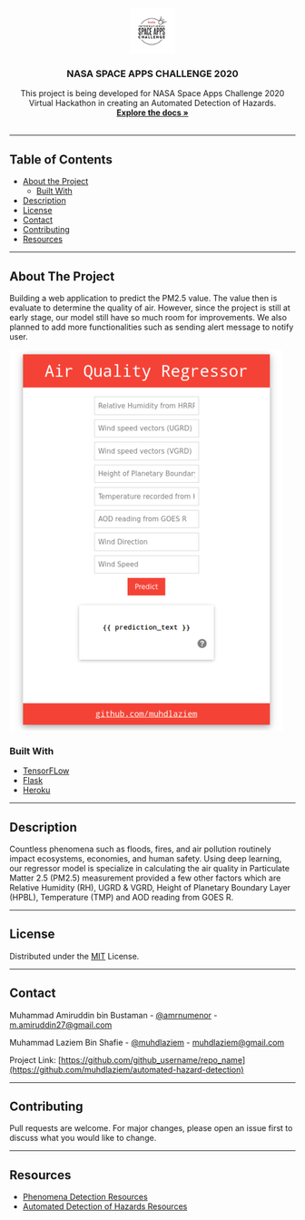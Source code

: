 <!-- PROJECT LOGO -->
<br />
<p align="center">
  <a href="https://github.com/muhdlaziem/automated-hazard-detection">
    <img src="images/nasasac.jpg" alt="Logo" width="80" height="80">
  </a>

  <h3 align="center">NASA SPACE APPS CHALLENGE 2020</h3>

  <p align="center">
    This project is being developed for NASA Space Apps Challenge 2020 Virtual Hackathon in creating an Automated Detection of Hazards.
    <br />
    <a href="https://github.com/muhdlaziem/automated-hazard-detection"><strong>Explore the docs »</strong></a>
    <br />
    <br />
  </p>
</p>
<hr>

<!-- TABLE OF CONTENTS -->
## Table of Contents

* [About the Project](#about-the-project)
  * [Built With](#built-with)
* [Description](#description)
* [License](#license)
* [Contact](#contact)
* [Contributing](#contributing)
* [Resources](#resources)
<hr>

<!-- ABOUT THE PROJECT -->
## About The Project

Building a web application to predict the PM2.5 value. The value then is evaluate to determine the quality of air. However, since the project is still at early stage, our model still have so much room for improvements. We also planned to add more functionalities such as sending alert message to notify user.

[![Webapp](images\webapp.png)](https://air-quality-regressor.herokuapp.com/)

### Built With

* [TensorFLow](https://www.tensorflow.org/)
* [Flask](https://flask.palletsprojects.com/en/1.1.x/)
* [Heroku](https://www.heroku.com/)
<hr>

<!-- GETTING STARTED -->
## Description

Countless phenomena such as floods, fires, and air pollution routinely impact ecosystems, economies, and human safety.
Using deep learning, our regressor model is specialize in calculating the air quality in Particulate Matter 2.5 (PM2.5) measurement provided a few other factors which are Relative Humidity (RH), UGRD & VGRD, Height of Planetary Boundary Layer (HPBL), Temperature (TMP) and AOD reading from GOES R.
<hr>

<!-- LICENSE -->
## License

Distributed under the [MIT](https://choosealicense.com/licenses/mit/) License.
<hr>

<!-- CONTACT -->
## Contact

Muhammad Amiruddin bin Bustaman - [@amrnumenor](https://github.com/amrnumenor) - m.amiruddin27@gmail.com

Muhammad Laziem Bin Shafie - [@muhdlaziem](https://github.com/muhdlaziem) - muhdlaziem@gmail.com

Project Link: [https://github.com/github_username/repo_name](https://github.com/muhdlaziem/automated-hazard-detection)
<hr>

## Contributing
Pull requests are welcome. For major changes, please open an issue first to discuss what you would like to change.
<hr>

## Resources

* [Phenomena Detection Resources](https://sa-2019.s3.amazonaws.com/media/documents/Space_Apps_Phenomena_Detection_Resources.docx)
* [Automated Detection of Hazards Resources](https://2020.spaceappschallenge.org/challenges/inform/automated-detection-hazards/resources)